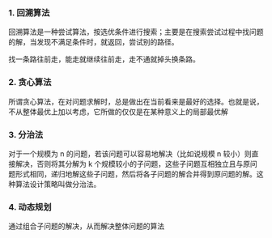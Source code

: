 ### 1. 回溯算法

回溯算法是一种尝试算法，按选优条件进行搜索；主要是在搜索尝试过程中找问题的解，当发现不满足条件时，就返回，尝试别的路径。

找一条路往前走，能走就继续往前走，走不通就掉头换条路。

### 2. 贪心算法

所谓贪心算法，在对问题求解时，总是做出在当前看来是最好的选择。也就是说，不从整体最优上加以考虑，它所做的仅仅是在某种意义上的局部最优解

### 3. 分治法

对于一个规模为 n 的问题，若该问题可以容易地解决（比如说规模 n 较小）则直接解决，否则将其分解为 k 个规模较小的子问题，这些子问题互相独立且与原问题形式相同，递归地解这些子问题，然后将各子问题的解合并得到原问题的解。这种算法设计策略叫做分治法。

### 4. 动态规划

通过组合子问题的解决，从而解决整体问题的算法
